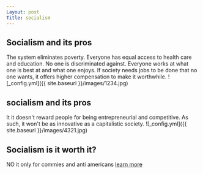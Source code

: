 ```yaml
---
Layout: post
Title: socialism
---
```


## Socialism and its pros
The system eliminates poverty. Everyone has equal access to health care and education. No one is discriminated against. Everyone works at what one is best at and what one enjoys. If society needs jobs to be done that no one wants, it offers higher compensation to make it worthwhile.
![_config.yml]({{ site.baseurl }}/images/1234.jpg)
## socialism and its pros 
It it doesn't reward people for being entrepreneurial and competitive. As such, it won't be as innovative as a capitalistic society.
![_config.yml]({{ site.baseurl }}/images/4321.jpg)
## Socialism is it worth it?
NO it only for commies and anti americans
[learn more](https://courses.lumenlearning.com/zelixeco201v2/chapter/the-failures-of-socialism)



